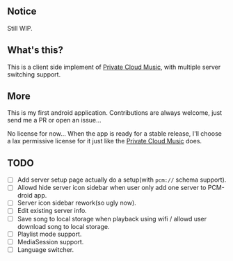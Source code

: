 ## Notice

Still WIP.

## What's this?

This is a client side implement of [Private Cloud Music](https://github.com/BLumia/Private-Cloud-Music), with multiple server switching support.

## More

This is my first android application. Contributions are always welcome, just send me a PR or open an issue...

No license for now... When the app is ready for a stable release, I'll choose a lax permissive license for it just like the [Private Cloud Music](https://github.com/BLumia/Private-Cloud-Music) does.

## TODO

- [ ] Add server setup page actually do a setup(with `pcm://` schema support).
- [ ] Allowd hide server icon sidebar when user only add one server to PCM-droid app.
- [ ] Server icon sidebar rework(so ugly now).
- [ ] Edit existing server info.
- [ ] Save song to local storage when playback using wifi / allowd user download song to local storage.
- [ ] Playlist mode support.
- [ ] MediaSession support.
- [ ] Language switcher.

